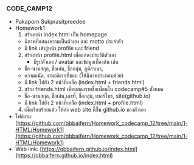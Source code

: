 ### CODE_CAMP12
- Pakaporn Sukprasitpreedee
- Homework1
  1. สร้างหน้า index.html เป็น homepage 
    - มีภาพที่แสดงความเป็นตัวเอง และ motto ประจำตัว
    - มี link เข้าสู่หน้า profile และ friend 
  2. สร้างหน้า profile.html เพื่อแสดงประวัติตัวเอง 
      - มีรูปตัวเอง / avatar และข้อมูลเบื้องต้น เช่น
    - ชื่อ-นามสกุล,​ ชื่อเล่น, ชื่อกลุ่ม,​ ภูมิลำเนา, 
    - ความถนัด, งานอดิเรกที่ชอบ (ให้มีภาพประกอบด้วย)
    - มี link ไปยัง 2 หน้าที่เหลือ (index.html + friends.html)
  3. สร้าง friends.html เพื่อแสดงรายชื่อเพื่อนใน codecamp#5 ทั้งหมด
    - ชื่อ-นามสกุล,​ ชื่อเล่น,เลขที่, ชื่อกลุ่ม,​ เบอร์โทร, site(github.io) 
    - มี link ไปยัง 2 หน้าที่เหลือ (index.html + profile.html)
  4. เมื่อเรียบร้อยแล้ว ให้ส่ง web site นี้ขึ้น github.io ของตัวเอง
- ไฟล์งาน: [https://github.com/qbbaifern/Homework_codecamp_12/tree/main/1-HTML/Homework1](https://github.com/qbbaifern/Homework_codecamp_12/tree/main/1-HTML/Homework1)
- Web link: [https://qbbaifern.github.io/index.html](https://qbbaifern.github.io/index.html)